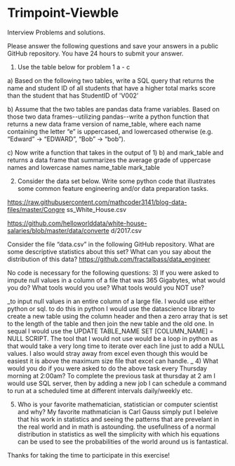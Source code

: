 # Trimpoint-Viewble
Interview Problems and solutions. 

Please answer the following questions and save your answers in a public
GitHub repository. You have 24 hours to submit your answer.

1) Use the table below for problem 1 a - c

a) Based on the following two tables, write a SQL query that returns the
name and student ID of all students that have a higher total marks score
than the student that has StudentID of 'V002’

b) Assume that the two tables are pandas data frame variables. Based on
those two data frames--utilizing pandas--write a python function that
returns a new data frame version of name_table, where each name
containing the letter “e” is uppercased, and lowercased otherwise (e.g.
“Edward” → “EDWARD”, “Bob” → “bob”).

c) Now write a function that takes in the output of 1) b) and mark_table and
returns a data frame that summarizes the average grade of uppercase
names and lowercase names
name_table mark_table

2) Consider the data set below. Write some python code that illustrates
some common feature engineering and/or data preparation tasks.

https://raw.githubusercontent.com/mathcoder3141/blog-data-files/master/Congre
ss_White_House.csv

https://github.com/helloworlddata/white-house-salaries/blob/master/data/converte
d/2017.csv

Consider the file “data.csv” in the following GitHub repository. What
are some descriptive statistics about this set? What can you say about the
distribution of this data?
https://github.com/fractalbass/data_engineer

No code is necessary for the following questions:
3) If you were asked to impute null values in a column of a file that was
365 Gigabytes, what would you do? What tools would you use?
What tools would you NOT use?

  _to input null values in an entire column of a large file. I would use either python or sql. to do this in python I would use the datascience library to create a new table using the column header and then a zero array that is set to the length of the table and then join the new table and the old one. In sequal I would use the UPDATE TABLE_NAME SET [COLUMN_NAME] = NULL SCRIPT. The tool that I would not use would be a loop in python as that would take a very long time to iterate over each line just to add a NULL values. I also would stray away from excel even though this would be easiest it is above the maximum size file that excel can handle. 
  _
4) What would you do if you were asked to do the above task every
Thursday morning at 2:00am?
  To complete the previous task at thursday at 2 am I would use SQL server, then by adding a new job I can schedule a command to run at a scheduled time at different intervals       daily/weekly etc. 

5) Who is your favorite mathematician, statistician or computer scientist
and why?
  My favorite mathmatician is Carl Gauss simply put I beleive that his work in statistics and seeing the patterns that are prevelant in the real world and in math is astounding. the usefullness of a normal distribution in statistics as well the simplicity with which his equations can be used to see the probabilities of the world around us is fantastical. 
  
Thanks for taking the time to participate in this exercise!
